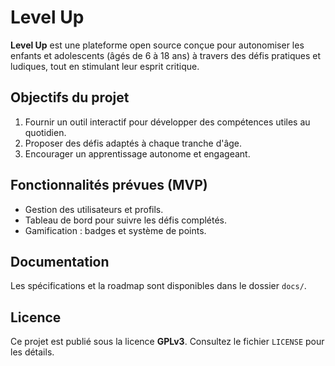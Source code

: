 # Level Up

**Level Up** est une plateforme open source conçue pour autonomiser les enfants et adolescents (âgés de 6 à 18 ans) à travers des défis pratiques et ludiques, tout en stimulant leur esprit critique.

## Objectifs du projet
1. Fournir un outil interactif pour développer des compétences utiles au quotidien.
2. Proposer des défis adaptés à chaque tranche d'âge.
3. Encourager un apprentissage autonome et engageant.

## Fonctionnalités prévues (MVP)
- Gestion des utilisateurs et profils.
- Tableau de bord pour suivre les défis complétés.
- Gamification : badges et système de points.

## Documentation
Les spécifications et la roadmap sont disponibles dans le dossier `docs/`.

## Licence
Ce projet est publié sous la licence **GPLv3**. Consultez le fichier `LICENSE` pour les détails.
